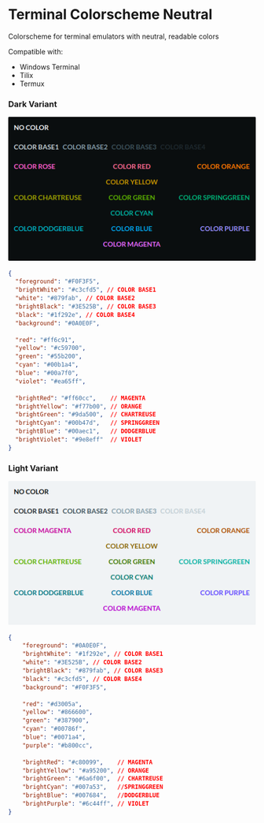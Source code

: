 # Terminal Colorscheme Neutral

Colorscheme for terminal emulators with neutral, readable colors

Compatible with:

- Windows Terminal
- Tilix
- Termux

### Dark Variant

![Neutral Colors](./neutral-colors.png)

```json
{
  "foreground": "#F0F3F5",
  "brightWhite": "#c3cfd5", // COLOR BASE1
  "white": "#879fab", // COLOR BASE2
  "brightBlack": "#3E525B", // COLOR BASE3
  "black": "#1f292e", // COLOR BASE4
  "background": "#0A0E0F",

  "red": "#ff6c91",
  "yellow": "#c59700",
  "green": "#55b200",
  "cyan": "#00b1a4",
  "blue": "#00a7f0",
  "violet": "#ea65ff",

  "brightRed": "#ff60cc",    // MAGENTA
  "brightYellow": "#f77b00", // ORANGE
  "brightGreen": "#9da500",  // CHARTREUSE
  "brightCyan": "#00b47d",   // SPRINGGREEN
  "brightBlue": "#00aec1",   // DODGERBLUE
  "brightViolet": "#9e8eff"  // VIOLET
}
```

### Light Variant

![Neutral Light Colors](./neutral-colors-light.png)

```json
{
    "foreground": "#0A0E0F",
    "brightWhite": "#1f292e", // COLOR BASE1
    "white": "#3E525B", // COLOR BASE2
    "brightBlack": "#879fab", // COLOR BASE3
    "black": "#c3cfd5", // COLOR BASE4
    "background": "#F0F3F5",

    "red": "#d3005a",
    "yellow": "#866600",
    "green": "#387900",
    "cyan": "#00786f",
    "blue": "#0071a4",
    "purple": "#b800cc",

    "brightRed": "#c80099",    // MAGENTA
    "brightYellow": "#a95200", // ORANGE
    "brightGreen": "#6a6f00",  // CHARTREUSE
    "brightCyan": "#007a53",   //SPRINGGREEN
    "brightBlue": "#007684",   //DODGERBLUE
    "brightPurple": "#6c44ff", // VIOLET
}
```
